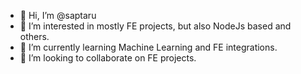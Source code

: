 - 👋 Hi, I’m @saptaru
- 👀 I’m interested in mostly FE projects, but also NodeJs based and others.
- 🌱 I’m currently learning Machine Learning and FE integrations.
- 💞️ I’m looking to collaborate on FE projects.


<!---
saptaru/saptaru is a ✨ special ✨ repository because its `README.md` (this file) appears on your GitHub profile.
You can click the Preview link to take a look at your changes.
--->
